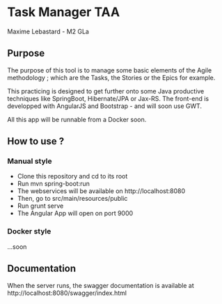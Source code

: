 # Task Manager TAA
Maxime Lebastard - M2 GLa

## Purpose
The purpose of this tool is to manage some basic elements of the Agile methodology ; which are the Tasks, the Stories or the Epics for example.

This practicing is designed to get further onto some Java productive techniques like SpringBoot, Hibernate/JPA or Jax-RS. The front-end is developped with AngularJS and Bootstrap - and will soon use GWT.

All this app will be runnable from a Docker soon.

## How to use ?

### Manual style

* Clone this repository and cd to its root
* Run mvn spring-boot:run
* The webservices will be available on http://localhost:8080
* Then, go to src/main/resources/public
* Run grunt serve
* The Angular App will open on port 9000

### Docker style

...soon

## Documentation

When the server runs, the swagger documentation is available at http://localhost:8080/swagger/index.html